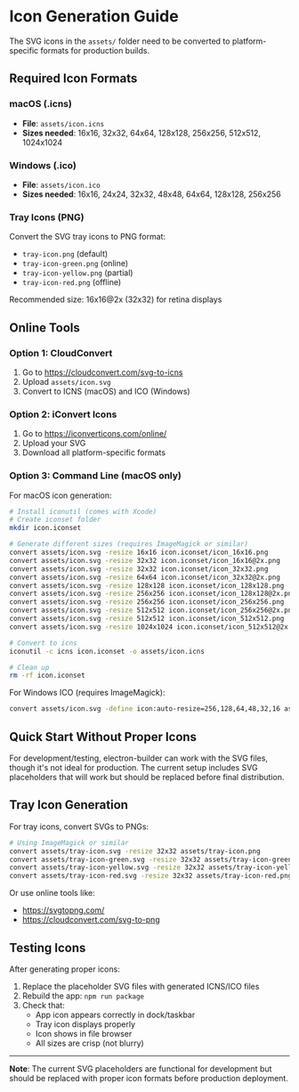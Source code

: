# Icon Generation Guide

The SVG icons in the `assets/` folder need to be converted to platform-specific formats for production builds.

## Required Icon Formats

### macOS (.icns)
- **File**: `assets/icon.icns`
- **Sizes needed**: 16x16, 32x32, 64x64, 128x128, 256x256, 512x512, 1024x1024

### Windows (.ico)
- **File**: `assets/icon.ico`
- **Sizes needed**: 16x16, 24x24, 32x32, 48x48, 64x64, 128x128, 256x256

### Tray Icons (PNG)
Convert the SVG tray icons to PNG format:
- `tray-icon.png` (default)
- `tray-icon-green.png` (online)
- `tray-icon-yellow.png` (partial)
- `tray-icon-red.png` (offline)

Recommended size: 16x16@2x (32x32) for retina displays

## Online Tools

### Option 1: CloudConvert
1. Go to https://cloudconvert.com/svg-to-icns
2. Upload `assets/icon.svg`
3. Convert to ICNS (macOS) and ICO (Windows)

### Option 2: iConvert Icons
1. Go to https://iconverticons.com/online/
2. Upload your SVG
3. Download all platform-specific formats

### Option 3: Command Line (macOS only)

For macOS icon generation:

```bash
# Install iconutil (comes with Xcode)
# Create iconset folder
mkdir icon.iconset

# Generate different sizes (requires ImageMagick or similar)
convert assets/icon.svg -resize 16x16 icon.iconset/icon_16x16.png
convert assets/icon.svg -resize 32x32 icon.iconset/icon_16x16@2x.png
convert assets/icon.svg -resize 32x32 icon.iconset/icon_32x32.png
convert assets/icon.svg -resize 64x64 icon.iconset/icon_32x32@2x.png
convert assets/icon.svg -resize 128x128 icon.iconset/icon_128x128.png
convert assets/icon.svg -resize 256x256 icon.iconset/icon_128x128@2x.png
convert assets/icon.svg -resize 256x256 icon.iconset/icon_256x256.png
convert assets/icon.svg -resize 512x512 icon.iconset/icon_256x256@2x.png
convert assets/icon.svg -resize 512x512 icon.iconset/icon_512x512.png
convert assets/icon.svg -resize 1024x1024 icon.iconset/icon_512x512@2x.png

# Convert to icns
iconutil -c icns icon.iconset -o assets/icon.icns

# Clean up
rm -rf icon.iconset
```

For Windows ICO (requires ImageMagick):

```bash
convert assets/icon.svg -define icon:auto-resize=256,128,64,48,32,16 assets/icon.ico
```

## Quick Start Without Proper Icons

For development/testing, electron-builder can work with the SVG files, though it's not ideal for production. The current setup includes SVG placeholders that will work but should be replaced before final distribution.

## Tray Icon Generation

For tray icons, convert SVGs to PNGs:

```bash
# Using ImageMagick or similar
convert assets/tray-icon.svg -resize 32x32 assets/tray-icon.png
convert assets/tray-icon-green.svg -resize 32x32 assets/tray-icon-green.png
convert assets/tray-icon-yellow.svg -resize 32x32 assets/tray-icon-yellow.png
convert assets/tray-icon-red.svg -resize 32x32 assets/tray-icon-red.png
```

Or use online tools like:
- https://svgtopng.com/
- https://cloudconvert.com/svg-to-png

## Testing Icons

After generating proper icons:

1. Replace the placeholder SVG files with generated ICNS/ICO files
2. Rebuild the app: `npm run package`
3. Check that:
   - App icon appears correctly in dock/taskbar
   - Tray icon displays properly
   - Icon shows in file browser
   - All sizes are crisp (not blurry)

---

**Note**: The current SVG placeholders are functional for development but should be replaced with proper icon formats before production deployment.
